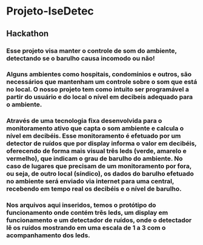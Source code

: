 # Projeto-IseDetec
## Hackathon

### Esse projeto visa manter o controle de som do ambiente, detectando se o barulho causa incomodo ou não! 

### Alguns ambientes como hospitais, condomínios e outros, são necessários que mantenham um controle sobre o som que está no local. O nosso projeto tem como intuito ser programável a partir do usuário e do local o nível em decibeis adequado para o ambiente.

### Através de uma tecnologia fixa desenvolvida para o monitoramento ativo que capta o som ambiente e calcula o nível em decibéis. Esse monitoramento é efetuado por um detector de ruídos que por display informa o valor em decibéis, oferecendo de forma mais visual três leds (verde, amarelo e vermelho), que indicam o grau de barulho do ambiente. No caso de lugares que precisam de um monitoramento por fora, ou seja, de outro local (síndico), os dados do barulho efetuado no ambiente será enviado via internet para uma central, recebendo em tempo real os decibéis e o nível de barulho. 

### Nos arquivos aqui inseridos, temos o protótipo do funcionamento onde contém três leds, um display em funcionamento e um detectador de ruídos, onde o detectador lê os ruídos mostrando em uma escala de 1 a 3 com o acompanhamento dos leds.
